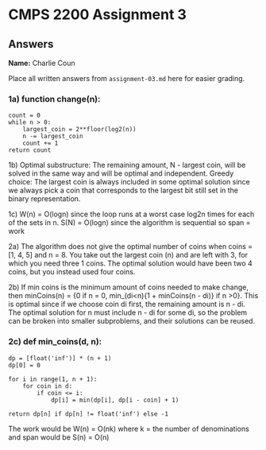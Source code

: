 # CMPS 2200 Assignment 3
## Answers

**Name:** Charlie Coun


Place all written answers from `assignment-03.md` here for easier grading.

### 1a) function change(n):
    count = 0
    while n > 0:
        largest_coin = 2**floor(log2(n))
        n -= largest_coin
        count += 1
    return count

1b) Optimal substructure: The remaining amount, N - largest coin, will be solved in the same way and will be optimal and independent.
Greedy choice: The largest coin is always included in some optimal solution since we always pick a coin that corresponds to the largest bit still set in the binary representation.

1c) W(n) = O(logn) since the loop runs at a worst case log2n times for each of the sets in n.
S(N) = O(logn) since the algorithm is sequential so span = work

2a) The algorithm does not give the optimal number of coins when coins = [1, 4, 5] and n = 8. You take out the largest coin (n) and are left with 3, for which you need three 1 coins. The optimal solution would have been two 4 coins, but you instead used four coins.

2b) If min coins is the minimum amount of coins needed to make change, then minCoins(n) = {0 if n = 0, min_(di<n){1 + minCoins(n - di)} if n >0}. This is optimal since if we choose coin di first, the remaining amount is n - di. The optimal solution for n must include n - di for some di, so the problem can be broken into smaller subproblems, and their solutions can be reused.

### 2c) def min_coins(d, n):
    dp = [float('inf')] * (n + 1)
    dp[0] = 0 

    for i in range(1, n + 1):
        for coin in d:
            if coin <= i:
                dp[i] = min(dp[i], dp[i - coin] + 1)
    
    return dp[n] if dp[n] != float('inf') else -1
The work would be W(n) = O(nk) where k = the number of denominations and span would be S(n) = O(n)
